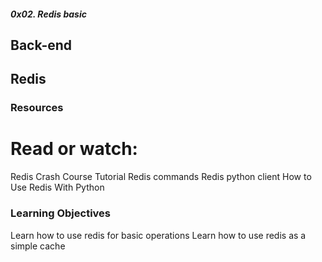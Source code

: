 ##### 0x02. Redis basic
## Back-end
## Redis
### Resources
# Read or watch:

Redis Crash Course Tutorial
Redis commands
Redis python client
How to Use Redis With Python
### Learning Objectives
Learn how to use redis for basic operations
Learn how to use redis as a simple cache


